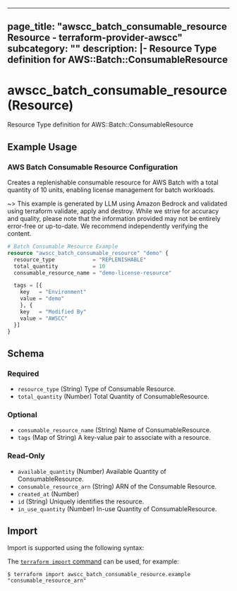 
---
page_title: "awscc_batch_consumable_resource Resource - terraform-provider-awscc"
subcategory: ""
description: |-
  Resource Type definition for AWS::Batch::ConsumableResource
---

# awscc_batch_consumable_resource (Resource)

Resource Type definition for AWS::Batch::ConsumableResource

## Example Usage

### AWS Batch Consumable Resource Configuration

Creates a replenishable consumable resource for AWS Batch with a total quantity of 10 units, enabling license management for batch workloads.

~> This example is generated by LLM using Amazon Bedrock and validated using terraform validate, apply and destroy. While we strive for accuracy and quality, please note that the information provided may not be entirely error-free or up-to-date. We recommend independently verifying the content.

```terraform
# Batch Consumable Resource Example
resource "awscc_batch_consumable_resource" "demo" {
  resource_type            = "REPLENISHABLE"
  total_quantity           = 10
  consumable_resource_name = "demo-license-resource"

  tags = [{
    key   = "Environment"
    value = "demo"
    }, {
    key   = "Modified By"
    value = "AWSCC"
  }]
}
```

<!-- schema generated by tfplugindocs -->
## Schema

### Required

- `resource_type` (String) Type of Consumable Resource.
- `total_quantity` (Number) Total Quantity of ConsumableResource.

### Optional

- `consumable_resource_name` (String) Name of ConsumableResource.
- `tags` (Map of String) A key-value pair to associate with a resource.

### Read-Only

- `available_quantity` (Number) Available Quantity of ConsumableResource.
- `consumable_resource_arn` (String) ARN of the Consumable Resource.
- `created_at` (Number)
- `id` (String) Uniquely identifies the resource.
- `in_use_quantity` (Number) In-use Quantity of ConsumableResource.

## Import

Import is supported using the following syntax:

The [`terraform import` command](https://developer.hashicorp.com/terraform/cli/commands/import) can be used, for example:

```shell
$ terraform import awscc_batch_consumable_resource.example "consumable_resource_arn"
```

